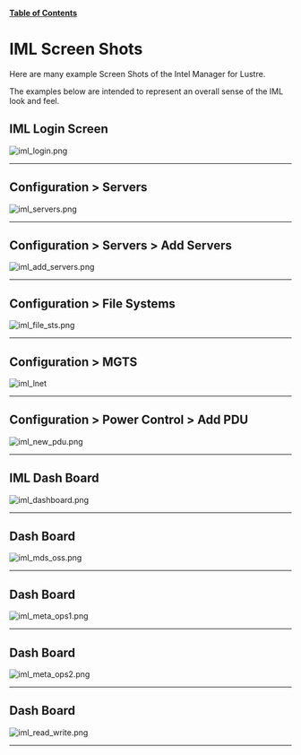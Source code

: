 [**Table of Contents**](index.md)

# IML Screen Shots

Here are many example Screen Shots of the Intel Manager for Lustre.

The examples below are intended to represent an overall sense of the IML look and feel. 

## IML Login Screen
![iml_login.png](md_Graphics/iml_login.png)

---

## Configuration > Servers
![iml_servers.png](md_Graphics/iml_servers.png)

---

## Configuration > Servers > Add Servers
![iml_add_servers.png](md_Graphics/iml_add_servers.png)

---

## Configuration > File Systems
![iml_file_sts.png](md_Graphics/iml_file_sys.png)

---

## Configuration > MGTS
![iml_lnet](md_Graphics/iml_lnet.png)

---

## Configuration > Power Control > Add PDU
![iml_new_pdu.png](md_Graphics/iml_new_pdu.png)

---

## IML Dash Board
![iml_dashboard.png](md_Graphics/iml_dashboard.png)

---

## Dash Board
![iml_mds_oss.png](md_Graphics/iml_mds_oss.png)

---

## Dash Board
![iml_meta_ops1.png](md_Graphics/iml_meta_ops1.png)

---

## Dash Board
![iml_meta_ops2.png](md_Graphics/iml_meta_ops2.png)

---

## Dash Board
![iml_read_write.png](md_Graphics/iml_read_write.png)

---
